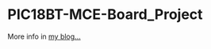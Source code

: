 # PIC18BT-MCE-Board_Project

More info in [my blog...](https://mrchunckuee.blogspot.com/2023/02/PIC18BT-MCE-Development-Board.html)
